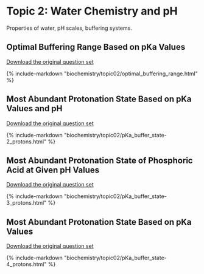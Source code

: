 # Topic 2: Water Chemistry and pH

Properties of water, pH scales, buffering systems.

## Optimal Buffering Range Based on pKa Values

[Download the original question set](biochemistry/topic02/bbq-optimal_buffering_range-questions.txt)

{% include-markdown "biochemistry/topic02/optimal_buffering_range.html" %}

## Most Abundant Protonation State Based on pKa Values and pH

[Download the original question set](biochemistry/topic02/bbq-pKa_buffer_state-2_protons-questions.txt)

{% include-markdown "biochemistry/topic02/pKa_buffer_state-2_protons.html" %}

## Most Abundant Protonation State of Phosphoric Acid at Given pH Values

[Download the original question set](biochemistry/topic02/bbq-pKa_buffer_state-3_protons-questions.txt)

{% include-markdown "biochemistry/topic02/pKa_buffer_state-3_protons.html" %}

## Most Abundant Protonation State Based on pKa Values

[Download the original question set](biochemistry/topic02/bbq-pKa_buffer_state-4_protons-questions.txt)

{% include-markdown "biochemistry/topic02/pKa_buffer_state-4_protons.html" %}

